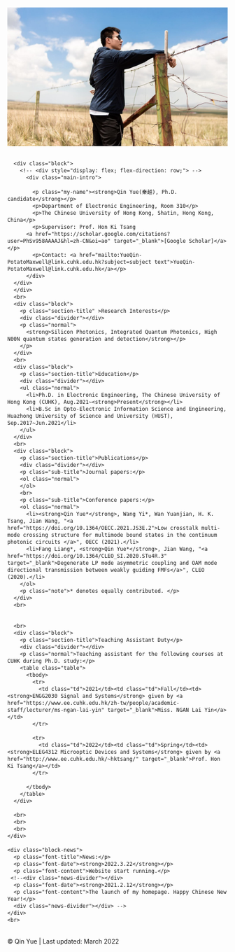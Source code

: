 <!DOCTYPE html>

<!-- Web page test run for PotatoMaxwell -->

<head>
  <title>Qin Yue's Homepage</title>
  <meta name="viewport" content="width=device-width, initial-scale=1.0">
  <meta name="author" content="Qin Yue, EE, CUHK">
  <meta name="keywords" content="QIN YUE, ee, HUST, CUHK, silicon photonics, quantum photonics"> 
  <meta name="description" content="Qin Yue's Homepage">

  <link rel="stylesheet" href="css/mainpage.css">
  <link rel="stylesheet" href="css/newspage.css">
  <link rel="apple-touch-icon" sizes="180x180" href="images/qy_icon/apple-touch-icon.png">
  <link rel="icon" type="image/png" sizes="32x32" href="images/qy_icon/favicon-32x32.png">
  <link rel="icon" type="image/png" sizes="16x16" href="images/qy_icon/favicon-16x16.png">
  <link rel="manifest" href="images/icon/site.webmanifest">
</head>
<body>
  <br>
  <div class="block-show">
    <div class="block-main">
      <div style="margin-bottom: 5px;">
        <p class="language_block"><!--English|<a href="">中文--></a></p>
      </div>
      <div class="block">
        <div style="display: flex; flex-direction: row;">
          <img src="./qy_profile.jpg" class="my-photo" alt="my photo">
      </div>
      <br>

      <div class="block">
        <!-- <div style="display: flex; flex-direction: row;"> -->
          <div class="main-intro">

            <p class="my-name"><strong>Qin Yue(秦越), Ph.D. candidate</strong></p>
            <p>Department of Electronic Engineering, Room 310</p>
            <p>The Chinese University of Hong Kong, Shatin, Hong Kong, China</p>
            <p>Supervisor: Prof. Hon Ki Tsang
          <a href="https://scholar.google.com/citations?user=PhSv958AAAAJ&hl=zh-CN&oi=ao" target="_blank">[Google Scholar]</a></p>
            <p>Contact: <a href="mailto:YueQin-PotatoMaxwell@link.cuhk.edu.hk?subject=subject text">YueQin-PotatoMaxwell@link.cuhk.edu.hk</a></p>
          </div>
      </div>
      </div>
      <br>
      <div class="block">
        <p class="section-title" >Research Interests</p>
        <div class="divider"></div>
        <p class="normal">
          <strong>Silicon Photonics, Integrated Quantum Photonics, High N00N quantum states generation and detection</strong></p>
        </p>
      </div>
      <br>
      <div class="block">
        <p class="section-title">Education</p>
        <div class="divider"></div>
        <ul class="normal">
          <li>Ph.D. in Electronic Engineering, The Chinese University of Hong Kong (CUHK), Aug.2021~<strong>Present</strong></li>
          <li>B.Sc in Opto-Electronic Information Science and Engineering, Huazhong University of Science and University (HUST), Sep.2017~Jun.2021</li>
        </ul>
      </div>
      <br>
      <div class="block">
        <p class="section-title">Publications</p>
        <div class="divider"></div>
        <p class="sub-title">Journal papers:</p>
        <ol class="normal">   
        </ol>
        <br>
        <p class="sub-title">Conference papers:</p>
        <ol class="normal">
          <li><strong>Qin Yue*</strong>, Wang Yi*, Wan Yuanjian, H. K. Tsang, Jian Wang, "<a href="https://doi.org/10.1364/OECC.2021.JS3E.2">Low crosstalk multi-mode crossing structure for multimode bound states in the continuum photonic circuits </a>", OECC (2021).</li>
          <li>Fang Liang*, <strong>Qin Yue*</strong>, Jian Wang, "<a href="https://doi.org/10.1364/CLEO_SI.2020.STu4R.3" target="_blank">Degenerate LP mode asymmetric coupling and OAM mode directional transmission between weakly guiding FMFs</a>", CLEO (2020).</li>
        </ol>
        <p class="note">* denotes equally contributed. </p>
      </div>
      <br>

     
      <br>
      <div class="block">
        <p class="section-title">Teaching Assistant Duty</p>
        <div class="divider"></div>
        <p class="normal">Teaching assistant for the following courses at CUHK during Ph.D. study:</p>
        <table class="table">
          <tbody>
            <tr>
              <td class="td">2021</td><td class="td">Fall</td><td><strong>ENGG2030 Signal and Systems</strong> given by <a href="https://www.ee.cuhk.edu.hk/zh-tw/people/academic-staff/lecturer/ms-ngan-lai-yin" target="_blank">Miss. NGAN Lai Yin</a></td>
            </tr>

            <tr>
              <td class="td">2022</td><td class="td">Spring</td><td><strong>ELEG4312 Microoptic Devices and Systems</strong> given by <a href="http://www.ee.cuhk.edu.hk/~hktsang/" target="_blank">Prof. Hon Ki Tsang</a></td>
            </tr>

          </tbody>
        </table>
      </div>
 
      <br>    
      <br>    
      <br>
    </div>

    <div class="block-news">
      <p class="font-title">News:</p>
      <p class="font-date"><strong>2022.3.22</strong></p>
      <p class="font-content">Website start running.</p>
     <!--<div class="news-divider"></div>
      <p class="font-date"><strong>2021.2.12</strong></p>
      <p class="font-content">The launch of my homepage. Happy Chinese New Year!</p>
      <div class="news-divider"></div> -->
    </div>
    <br>
</div>
<div style="height: 5px;"></div>

<div class="block">
  <p class="footer"> © Qin Yue | Last updated: March 2022 </p>
</div> 

</body>
